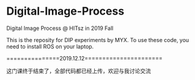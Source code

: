 # Digital-Image-Process
Digital Image Process @ HITsz in 2019 Fall

This is the reposity for DIP experiments by MYX. To use these code, you need to install ROS on your laptop.

===============2019.12.12======================

这门课终于结束了，全部代码都已经上传，欢迎与我讨论交流
